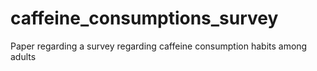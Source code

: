 # caffeine_consumptions_survey
Paper regarding a survey regarding caffeine consumption habits among adults
